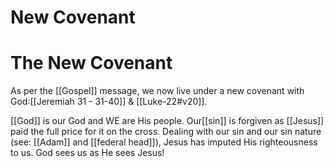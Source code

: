 # New Covenant

# The New Covenant

As per the [[Gospel]] message, we now live under a new covenant with God:[[Jeremiah 31 - 31-40]] & [[Luke-22#v20]].

[[God]] is our God and WE are His people. Our[[sin]] is forgiven as [[Jesus]] paid the full price for it on the cross. Dealing with our sin and our sin nature (see: [[Adam]] and [[federal head]]), Jesus has imputed His righteousness to us. God sees us as He sees Jesus!